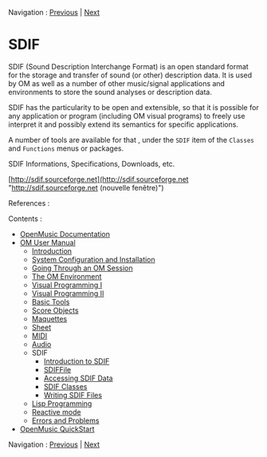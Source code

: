 Navigation : [Previous](SoundPreferences "page précédente\(Audio
Preferences\)") | [Next](SDIF-Intro "Next\(Introduction
to SDIF\)")

# SDIF

SDIF (Sound Description Interchange Format) is an open standard format for the
storage and transfer of sound (or other) description data. It is used by OM as
well as a number of other music/signal applications and environments to store
the sound analyses or description data.

SDIF has the particularity to be open and extensible, so that it is possible
for any application or program (including OM visual programs) to freely use
interpret it and possibly extend its semantics for specific applications.

A number of tools are available for that , under the `SDIF` item of the
`Classes` and `Functions` menus or packages.

SDIF Informations, Specifications, Downloads, etc.

[http://sdif.sourceforge.net](http://sdif.sourceforge.net
"http://sdif.sourceforge.net \(nouvelle fenêtre\)")

References :

Contents :

  * [OpenMusic Documentation](OM-Documentation)
  * [OM User Manual](OM-User-Manual)
    * [Introduction](00-Contents)
    * [System Configuration and Installation](Installation)
    * [Going Through an OM Session](Goingthrough)
    * [The OM Environment](Environment)
    * [Visual Programming I](BasicVisualProgramming)
    * [Visual Programming II](AdvancedVisualProgramming)
    * [Basic Tools](BasicObjects)
    * [Score Objects](ScoreObjects)
    * [Maquettes](Maquettes)
    * [Sheet](Sheet)
    * [MIDI](MIDI)
    * [Audio](Audio)
    * SDIF
      * [Introduction to SDIF](SDIF-Intro)
      * [SDIFFile](SDIFFile)
      * [Accessing SDIF Data](SDIF-Read)
      * [SDIF Classes](SDIF-Classes)
      * [Writing SDIF Files](SDIF-Write)
    * [Lisp Programming](Lisp)
    * [Reactive mode](Reactive)
    * [Errors and Problems](errors)
  * [OpenMusic QuickStart](QuickStart-Chapters)

Navigation : [Previous](SoundPreferences "page précédente\(Audio
Preferences\)") | [Next](SDIF-Intro "Next\(Introduction
to SDIF\)")

